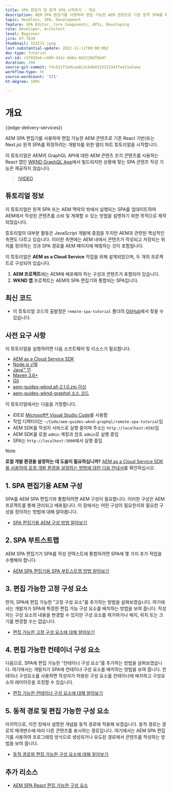 ```yaml
---
title: SPA 편집기 및 원격 SPA 시작하기 - 개요
description: AEM SPA 편집기를 사용하여 편집 가능한 AEM 콘텐츠로 기존 원격 SPA를 확장하려는 개발자를 위한 멀티 파트 튜토리얼을 시작합니다.
topic: Headless, SPA, Development
feature: SPA Editor, Core Components, APIs, Developing
role: Developer, Architect
level: Beginner
jira: KT-7630
thumbnail: 333272.jpeg
last-substantial-update: 2022-11-11T00:00:00Z
doc-type: Tutorial
exl-id: c5f933eb-c409-41dc-bb6a-6b2220dfbb47
duration: 294
source-git-commit: f4c621f3a9caa8c2c64b8323312343fe421a5aee
workflow-type: ht
source-wordcount: '571'
ht-degree: 100%

---
```


# 개요

{{edge-delivery-services}}

AEM SPA 편집기를 사용하여 편집 가능한 AEM 콘텐츠로 기존 React 기반(또는 Next.js) 원격 SPA를 확장하려는 개발자를 위한 멀티 파트 튜토리얼을 시작합니다.

이 튜토리얼은 AEM의 GraphQL API에 대한 AEM 콘텐츠 조각 콘텐츠를 사용하는 React 앱인 [WKND GraphQL App](https://experienceleague.adobe.com/docs/experience-manager-learn/getting-started-with-aem-headless/graphql/overview.html?lang=ko)에서 빌드되지만 상황에 맞는 SPA 콘텐츠 작성 기능은 제공하지 않습니다.

>[!VIDEO](https://video.tv.adobe.com/v/333272?quality=12&learn=on)

## 튜토리얼 정보

이 튜토리얼은 원격 SPA 또는 AEM 맥락의 밖에서 실행되는 SPA를 업데이트하여 AEM에서 작성된 콘텐츠를 소비 및 게재할 수 있는 방법을 설명하기 위한 목적으로 제작되었습니다.

튜토리얼의 대부분 활동은 JavaScript 개발에 중점을 두지만 AEM과 관련된 핵심적인 측면도 다루고 있습니다. 이러한 측면에는 AEM 내에서 콘텐츠가 작성되고 저장되는 위치를 정의하는 것과 SPA 경로를 AEM 페이지에 매핑하는 것이 포함됩니다.

이 튜토리얼은 **AEM as a Cloud Service** 작업을 위해 설계되었으며, 두 개의 프로젝트로 구성되어 있습니다.

1. __AEM 프로젝트__&#x200B;에는 AEM에 배포해야 하는 구성과 콘텐츠가 포함되어 있습니다.
1. __WKND 앱__ 프로젝트는 AEM의 SPA 편집기와 통합되는 SPA입니다.

## 최신 코드

+ 이 튜토리얼 코드의 출발점은 `remote-spa-tutorial` 폴더의 [GitHub](https://github.com/adobe/aem-guides-wknd-graphql/tree/main/remote-spa-tutorial)에서 찾을 수 있습니다.

## 사전 요구 사항

이 튜토리얼을 실행하려면 다음 소프트웨어 및 리소스가 필요합니다.

+ [AEM as a Cloud Service SDK](https://experienceleague.adobe.com/docs/experience-manager-learn/cloud-service/local-development-environment-set-up/aem-runtime.html?lang=ko)
+ [Node.js v18](https://nodejs.org/en/)
+ [Java™ 11](https://downloads.experiencecloud.adobe.com/content/software-distribution/en/general.html)
+ [Maven 3.6+](https://maven.apache.org/)
+ [Git](https://git-scm.com/downloads)
+ [aem-guides-wknd.all-2.1.0.zip 이상](https://github.com/adobe/aem-guides-wknd/releases)
+ [aem-guides-wknd-graphql 소스 코드](https://github.com/adobe/aem-guides-wknd-graphql/tree/main)

이 튜토리얼에서는 다음을 가정합니다.

+ IDE로 [Microsoft® Visual Studio Code](https://visualstudio.microsoft.com/)를 사용함
+ 작업 디렉터리는 `~/Code/aem-guides-wknd-graphql/remote-spa-tutorial`임
+ AEM SDK를 작성자 서비스로 실행 중이며 주소는 `http://localhost:4502`임
+ AEM SDK를 로컬 `admin` 계정과 암호 `admin`로 실행 중임
+ SPA는 `http://localhost:3000`에서 실행 중임

>[!NOTE]
>
> **로컬 개발 환경을 설정하는 데 도움이 필요하십니까?** [AEM as a Cloud Service SDK를 사용하여 로컬 개발 환경을 설정하는 방법에 대한 다음 안내서](https://experienceleague.adobe.com/docs/experience-manager-learn/cloud-service/local-development-environment-set-up/overview.html?lang=ko)를 확인하십시오.

## &#x200B;1. SPA 편집기용 AEM 구성

SPA를 AEM SPA 편집기와 통합하려면 AEM 구성이 필요합니다. 이러한 구성은 AEM 프로젝트를 통해 관리되고 배포됩니다. 이 장에서는 어떤 구성이 필요한지와 필요한 구성을 정의하는 방법에 대해 알아봅니다.

+ [SPA 편집기용 AEM 구성 방법 알아보기](./aem-configure.md)

## &#x200B;2. SPA 부트스트랩

AEM SPA 편집기가 SPA를 작성 컨텍스트에 통합하려면 SPA에 몇 가지 추가 작업을 수행해야 합니다.

+ [AEM SPA 편집기용 SPA 부트스트랩 방법 알아보기](./spa-bootstrap.md)

## &#x200B;3. 편집 가능한 고정 구성 요소

먼저, SPA에 편집 가능한 “고정 구성 요소”를 추가하는 방법을 살펴보겠습니다. 여기에서는 개발자가 SPA에 특정한 편집 가능 구성 요소를 배치하는 방법을 보여 줍니다. 작성자는 구성 요소의 내용을 변경할 수 있지만 구성 요소를 제거하거나 배치, 위치 또는 크기를 변경할 수는 없습니다.

+ [편집 가능한 고정 구성 요소에 대해 알아보기](./spa-fixed-component.md)

## &#x200B;4. 편집 가능한 컨테이너 구성 요소

다음으로, SPA에 편집 가능한 “컨테이너 구성 요소”를 추가하는 방법을 살펴보겠습니다. 여기에서는 개발자가 SPA에 컨테이너 구성 요소를 배치하는 방법을 보여 줍니다. 컨테이너 구성요소를 사용하면 작성자가 허용된 구성 요소를 컨테이너에 배치하고 구성요소의 레이아웃을 조정할 수 있습니다.

+ [편집 가능한 컨테이너 구성 요소에 대해 알아보기](./spa-container-component.md)

## &#x200B;5. 동적 경로 및 편집 가능한 구성 요소

마지막으로, 이전 장에서 설명한 개념을 동적 경로에 적용해 보겠습니다. 동적 경로는 경로의 매개변수에 따라 다른 콘텐츠를 표시하는 경로입니다. 여기에서는 AEM SPA 편집기를 사용하여 프로그래밍 방식으로 생성되거나 유도된 경로에서 콘텐츠를 작성하는 방법을 보여 줍니다.

+ [동적 경로와 편집 가능한 구성 요소에 대해 알아보기](./spa-dynamic-routes.md)

## 추가 리소스

+ [AEM SPA React 편집 가능한 구성 요소](https://www.npmjs.com/package/@adobe/aem-react-editable-components)
